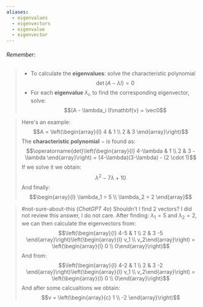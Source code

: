 ```yaml
---
aliases:
  - eigenvalues
  - eigenvectors
  - eigenvalue
  - eigenvector
---
```

###### *Remember*:

> - To calculate the **eigenvalues**: solve the characteristic polynomial $$\det(A - \lambda I) = 0$$
> - For each **eigenvalue** $\lambda_i$, to find the corresponding eigenvector, solve:$$(A - \lambda_i I)\mathbf{v} = \vec0$$

> Here's an example:$$A = \left(\begin{array}{l} 4 & 1 \\ 2 & 3      \end{array}\right)$$The **characteristic polynomial** $-$ is found as:$$\operatorname{det}\left(\begin{array}{l} 4-\lambda & 1 \\ 2 & 3 -\lambda     \end{array}\right) = (4-\lambda)(3-\lambda) - (2 \cdot 1)$$If we solve it we obtain:$$\lambda^2 - 7\lambda +10$$And finally:$$\begin{array}{l} \lambda_1 = 5 \\ \lambda_2 = 2      \end{array}$$

> #not-sure-about-this (*ChatGPT 4o*) Shouldn't I find 2 vectors? I did not review this answer, I do not care.
> After finding: $\lambda_1 = 5$ and $\lambda_2 = 2$, we can then calculate the eigenvectors from:$$\left(\begin{array}{l} 4-5 & 1 \\ 2 & 3 -5     \end{array}\right)\left(\begin{array}{l} v_1 \\ v_2\end{array}\right) = \left(\begin{array}{l} 0 \\ 0\end{array}\right)$$And from:$$\left(\begin{array}{l} 4-2 & 1 \\ 2 & 3 -2     \end{array}\right)\left(\begin{array}{l} v_1 \\ v_2\end{array}\right) =  \left(\begin{array}{l} 0 \\ 0\end{array}\right)$$And after some calcualtions we obtain:$$v = \left(\begin{array}{c} 1 \\ -2   \end{array}\right)$$
